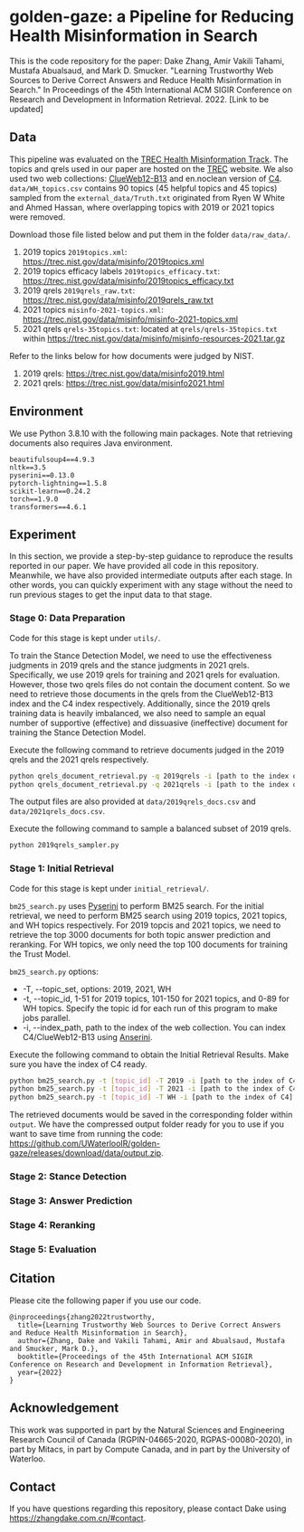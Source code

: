 # golden-gaze: a Pipeline for Reducing Health Misinformation in Search

This is the code repository for the paper: 
Dake Zhang, Amir Vakili Tahami, Mustafa Abualsaud, and Mark D. Smucker. 
"Learning Trustworthy Web Sources to Derive Correct Answers and Reduce Health Misinformation in Search." 
In Proceedings of the 45th International ACM SIGIR Conference on Research and Development in Information Retrieval. 2022.
[Link to be updated]

## Data

This pipeline was evaluated on the [TREC Health Misinformation Track](https://trec-health-misinfo.github.io/).
The topics and qrels used in our paper are hosted on the [TREC](https://trec.nist.gov/) website.
We also used two web collections: [ClueWeb12-B13](https://lemurproject.org/clueweb12/) and en.noclean version of [C4](https://www.tensorflow.org/datasets/catalog/c4).
`data/WH_topics.csv` contains 90 topics (45 helpful topics and 45 topics) sampled from the `external_data/Truth.txt` originated from Ryen W White and Ahmed Hassan, where overlapping topics with 2019 or 2021 topics were removed. 

Download those file listed below and put them in the folder `data/raw_data/`.

1. 2019 topics `2019topics.xml`: https://trec.nist.gov/data/misinfo/2019topics.xml
2. 2019 topics efficacy labels `2019topics_efficacy.txt`: https://trec.nist.gov/data/misinfo/2019topics_efficacy.txt
3. 2019 qrels `2019qrels_raw.txt`: https://trec.nist.gov/data/misinfo/2019qrels_raw.txt
4. 2021 topics `misinfo-2021-topics.xml`: https://trec.nist.gov/data/misinfo/misinfo-2021-topics.xml
5. 2021 qrels `qrels-35topics.txt`: located at `qrels/qrels-35topics.txt` within https://trec.nist.gov/data/misinfo/misinfo-resources-2021.tar.gz

Refer to the links below for how documents were judged by NIST.
1. 2019 qrels: https://trec.nist.gov/data/misinfo2019.html
2. 2021 qrels: https://trec.nist.gov/data/misinfo2021.html

## Environment
We use Python 3.8.10 with the following main packages.
Note that retrieving documents also requires Java environment.
```
beautifulsoup4==4.9.3
nltk==3.5
pyserini==0.13.0
pytorch-lightning==1.5.8
scikit-learn==0.24.2
torch==1.9.0
transformers==4.6.1
```


## Experiment
In this section, we provide a step-by-step guidance to reproduce the results reported in our paper.
We have provided all code in this repository.
Meanwhile, we have also provided intermediate outputs after each stage.
In other words, you can quickly experiment with any stage without the need to run previous stages to get the input data to that stage.

### Stage 0: Data Preparation

Code for this stage is kept under `utils/`.

To train the Stance Detection Model, we need to use the effectiveness judgments in 2019 qrels and the stance judgments in 2021 qrels.
Specifically, we use 2019 qrels for training and 2021 qrels for evaluation.
However, those two qrels files do not contain the document content.
So we need to retrieve those documents in the qrels from the ClueWeb12-B13 index and the C4 index respectively.
Additionally, since the 2019 qrels training data is heavily imbalanced, we also need to sample an equal number of supportive (effective) and dissuasive (ineffective) document for training the Stance Detection Model.

Execute the following command to retrieve documents judged in the 2019 qrels and the 2021 qrels respectively.

```bash
python qrels_document_retrieval.py -q 2019qrels -i [path to the index of ClueWeb12-B13]
python qrels_document_retrieval.py -q 2021qrels -i [path to the index of C4]
```

The output files are also provided at `data/2019qrels_docs.csv` and `data/2021qrels_docs.csv`.

Execute the following command to sample a balanced subset of 2019 qrels.

```bash
python 2019qrels_sampler.py
```


### Stage 1: Initial Retrieval

Code for this stage is kept under `initial_retrieval/`.

`bm25_search.py` uses [Pyserini](https://github.com/castorini/pyserini) to perform BM25 search.
For the initial retrieval, we need to perform BM25 search using 2019 topics, 2021 topics, and WH topics respectively.
For 2019 topcis and 2021 topics, we need to retrieve the top 3000 documents for both topic answer prediction and reranking.
For WH topics, we only need the top 100 documents for training the Trust Model.

`bm25_search.py` options:

- -T, --topic_set, options: 2019, 2021, WH
- -t, --topic_id, 1-51 for 2019 topics, 101-150 for 2021 topics, and 0-89 for WH topics. Specify the topic id for each run of this program to make jobs parallel.
- -i, --index_path, path to the index of the web collection. You can index C4/ClueWeb12-B13 using [Anserini](https://github.com/castorini/anserini).

Execute the following command to obtain the Initial Retrieval Results.
Make sure you have the index of C4 ready.

```bash
python bm25_search.py -t [topic_id] -T 2019 -i [path to the index of C4]
python bm25_search.py -t [topic_id] -T 2021 -i [path to the index of C4]
python bm25_search.py -t [topic_id] -T WH -i [path to the index of C4]
```

The retrieved documents would be saved in the corresponding folder within `output`.
We have the compressed output folder ready for you to use if you want to save time from running the code: https://github.com/UWaterlooIR/golden-gaze/releases/download/data/output.zip.

### Stage 2: Stance Detection

### Stage 3: Answer Prediction

### Stage 4: Reranking

### Stage 5: Evaluation


## Citation
Please cite the following paper if you use our code.
```
@inproceedings{zhang2022trustworthy,
  title={Learning Trustworthy Web Sources to Derive Correct Answers and Reduce Health Misinformation in Search},
  author={Zhang, Dake and Vakili Tahami, Amir and Abualsaud, Mustafa and Smucker, Mark D.},
  booktitle={Proceedings of the 45th International ACM SIGIR Conference on Research and Development in Information Retrieval},
  year={2022}
}
```

## Acknowledgement
This work was supported in part by the Natural Sciences and Engineering Research Council of Canada (RGPIN-04665-2020, RGPAS-00080-2020), in part by Mitacs, in part by Compute Canada, and in part by the University of Waterloo.

## Contact
If you have questions regarding this repository, 
please contact Dake using https://zhangdake.com.cn/#contact.
